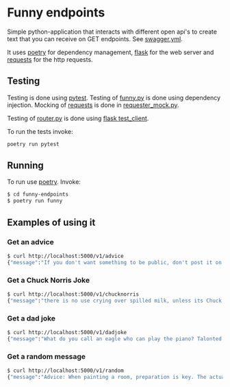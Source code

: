 # Funny endpoints
Simple python-application that interacts with different open api's to create text that you can receive on GET endpoints. See [swagger.yml](swagger.yml).

It uses [poetry](https://python-poetry.org/) for dependency management, [flask](https://github.com/pallets/flask) for the web server and [requests](https://github.com/psf/requests) for the http requests.

## Testing
Testing is done using [pytest](https://docs.pytest.org/en/stable/). Testing of [funny.py](./funny-endpoints/funny_endpoints/funny.py) is done using dependency injection. Mocking of [requests](https://github.com/psf/requests) is done in [requester_mock.py](./funny-endpoints/tests/requester_mock.py).

Testing of [router.py](./funny-endpoints/funny_endpoints/router.py) is done using [flask test_client](https://github.com/pallets/flask/blob/master/docs/testing.rst).

To run the tests invoke:

```bash
poetry run pytest
```

## Running
To run use [poetry](https://python-poetry.org/). Invoke:
```bash
$ cd funny-endpoints
$ poetry run funny
```

## Examples of using it
### Get an advice
```bash
$ curl http://localhost:5000/v1/advice
{"message":"If you don't want something to be public, don't post it on the Internet."}
```

### Get a Chuck Norris Joke
```bash
$ curl http://localhost:5000/v1/chucknorris
{"message":"there is no use crying over spilled milk, unless its Chuck Norris' milk because then your gonna die"}
```

### Get a dad joke
```bash
$ curl http://localhost:5000/v1/dadjoke
{"message":"What do you call an eagle who can play the piano? Talonted!"}
```

### Get a random message
```bash
$ curl http://localhost:5000/v1/random
{"message":"Advice: When painting a room, preparation is key. The actual painting should account for about 40% of the work."}
```
